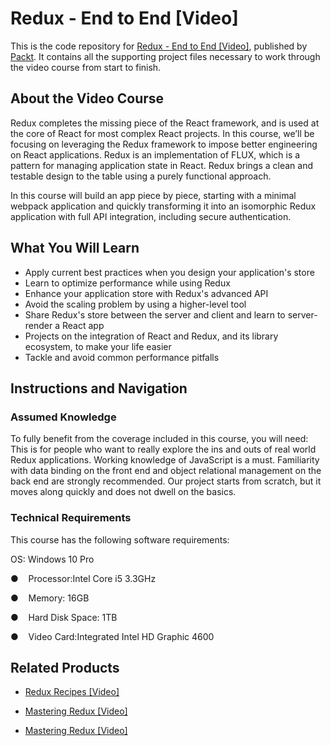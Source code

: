 # Redux - End to End [Video]
This is the code repository for [Redux - End to End [Video]](https://www.packtpub.com/application-development/high-performance-java-video?utm_source=github&utm_medium=repository&utm_campaign=9781787281042), published by [Packt](https://www.packtpub.com/?utm_source=github). It contains all the supporting project files necessary to work through the video course from start to finish.
## About the Video Course
Redux completes the missing piece of the React framework, and is used at the core of React for most complex React projects. In this course, we’ll be focusing on leveraging the Redux framework to impose better engineering on React applications. Redux is an implementation of FLUX, which is a pattern for managing application state in React. Redux brings a clean and testable design to the table using a purely functional approach.

In this course will build an app piece by piece, starting with a minimal webpack application and quickly transforming it into an isomorphic Redux application with full API integration, including secure authentication. 


<H2>What You Will Learn</H2>
<DIV class=book-info-will-learn-text>
<UL>
<LI>Apply current best practices when you design your application's store 
<LI>Learn to optimize performance while using Redux 
<LI>Enhance your application store with Redux's advanced API 
<LI>Avoid the scaling problem by using a higher-level tool 
<LI>Share Redux's store between the server and client and learn to server-render a React app 
<LI>Projects on the integration of React and Redux, and its library ecosystem, to make your life easier 
<LI>Tackle and avoid common performance pitfalls </LI></UL></DIV>

## Instructions and Navigation
### Assumed Knowledge
To fully benefit from the coverage included in this course, you will need:<br/>
This is for people who want to really explore the ins and outs of real world Redux applications. Working knowledge of JavaScript is a must. Familiarity with data binding on the front end and object relational management on the back end are strongly recommended. Our project starts from scratch, but it moves along quickly and does not dwell on the basics.
### Technical Requirements
This course has the following software requirements:<br/>

OS: Windows 10 Pro


●    Processor:Intel Core i5 3.3GHz

●    Memory: 16GB


●    Hard Disk Space: 1TB


●    Video Card:Integrated Intel HD Graphic 4600

## Related Products
* [Redux Recipes [Video]](https://www.packtpub.com/web-development/redux-recipes-video?utm_source=github&utm_medium=repository&utm_campaign=9781787282766)

* [Mastering Redux [Video]](https://www.packtpub.com/application-development/mastering-redux-video?utm_source=github&utm_medium=repository&utm_campaign=9781789535839)

* [Mastering Redux [Video]](https://www.packtpub.com/application-development/mastering-redux-video?utm_source=github&utm_medium=repository&utm_campaign=9781789535839)

